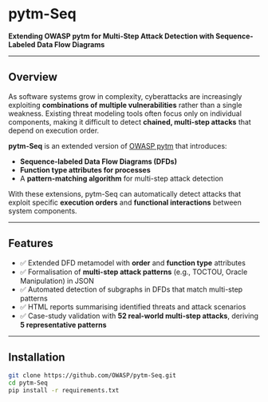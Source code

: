 # pytm-Seq

**Extending OWASP pytm for Multi-Step Attack Detection with Sequence-Labeled Data Flow Diagrams**

---

## Overview

As software systems grow in complexity, cyberattacks are increasingly exploiting **combinations of multiple vulnerabilities** rather than a single weakness. Existing threat modeling tools often focus only on individual components, making it difficult to detect **chained, multi-step attacks** that depend on execution order.

**pytm-Seq** is an extended version of [OWASP pytm](https://github.com/OWASP/pytm) that introduces:
- **Sequence-labeled Data Flow Diagrams (DFDs)**  
- **Function type attributes for processes**  
- A **pattern-matching algorithm** for multi-step attack detection  

With these extensions, pytm-Seq can automatically detect attacks that exploit specific **execution orders** and **functional interactions** between system components.

---

## Features

- ✅ Extended DFD metamodel with **order** and **function type** attributes  
- ✅ Formalisation of **multi-step attack patterns** (e.g., TOCTOU, Oracle Manipulation) in JSON  
- ✅ Automated detection of subgraphs in DFDs that match multi-step patterns  
- ✅ HTML reports summarising identified threats and attack scenarios  
- ✅ Case-study validation with **52 real-world multi-step attacks**, deriving **5 representative patterns**

---

## Installation

```bash
git clone https://github.com/OWASP/pytm-Seq.git
cd pytm-Seq
pip install -r requirements.txt
